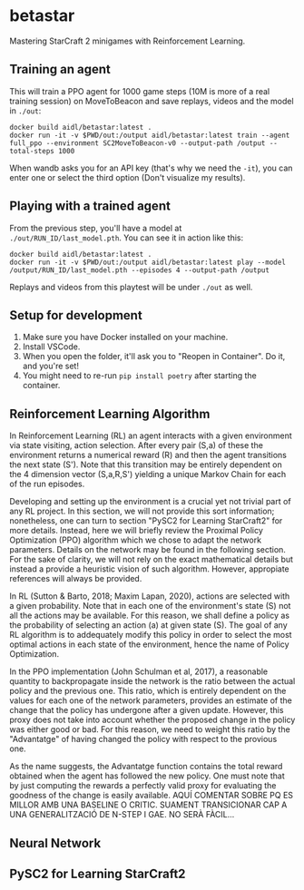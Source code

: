 # betastar

Mastering StarCraft 2 minigames with Reinforcement Learning.

## Training an agent

This will train a PPO agent for 1000 game steps (10M is more of a real training session) on MoveToBeacon and save replays, videos and the model in `./out`:

```
docker build aidl/betastar:latest .
docker run -it -v $PWD/out:/output aidl/betastar:latest train --agent full_ppo --environment SC2MoveToBeacon-v0 --output-path /output --total-steps 1000
```

When wandb asks you for an API key (that's why we need the `-it`), you can enter one or select the third option (Don't visualize my results).

## Playing with a trained agent

From the previous step, you'll have a model at `./out/RUN_ID/last_model.pth`. You can see it in action like this:

```
docker build aidl/betastar:latest .
docker run -it -v $PWD/out:/output aidl/betastar:latest play --model /output/RUN_ID/last_model.pth --episodes 4 --output-path /output
```

Replays and videos from this playtest will be under `./out` as well.

## Setup for development

1. Make sure you have Docker installed on your machine.
2. Install VSCode.
3. When you open the folder, it'll ask you to "Reopen in Container". Do it, and you're set!
4. You might need to re-run `pip install poetry` after starting the container.

## Reinforcement Learning Algorithm

In Reinforcement Learning  (RL) an agent interacts with a given environment via state visiting, action selection. After every pair (S,a) of these the environment returns a numerical reward (R) and then the agent transitions the next state (S'). Note that this transition may be entirely dependent on the 4 dimension vector (S,a,R,S') yielding a unique Markov Chain for each of the run episodes.

Developing and setting up the environment is a crucial yet not trivial part of any RL project. In this section, we will not provide this sort information; nonetheless, one can turn to section "PySC2 for Learning StarCraft2" for more details. Instead, here we will briefly review the Proximal Policy Optimization (PPO) algorithm which we chose to adapt the network parameters. Details on the network may be found in the following section. For the sake of clarity, we will not rely on the exact mathematical details but instead a 
provide a heuristic vision of such algorithm. However, appropiate references will always be provided.

In RL (Sutton & Barto, 2018; Maxim Lapan, 2020), actions are selected with a given probability. Note that in each one of the environment's state (S) not all the actions may be available. For this reason, we shall define a policy as the probability of selecting an action (a) at given state (S). The goal of any RL algorithm is to addequately modify this policy in order to select the most optimal actions in each state of the environment, hence the name of Policy Optimization. 

In the PPO implementation (John Schulman et al, 2017), a reasonable quantity to backpropagate inside the network is the ratio between the actual policy and the previous one. This ratio, which is entirely dependent on the values for each one of the network parameters, provides an estimate of the change that the policy has undergone after a given update. However, this proxy does not take into account whether the proposed change in the policy was either good or bad. For this reason, we need to weight this ratio by the "Advantatge" of having changed the policy with respect to the provious one. 

As the name suggests, the Advantatge function contains the total reward obtained when the agent has followed the new policy. One must note that by just computing the rewards a perfectly valid proxy for evaluating the goodness of the change is easily available. AQUÍ COMENTAR SOBRE PQ ES MILLOR AMB UNA BASELINE O CRITIC. SUAMENT TRANSICIONAR CAP A UNA GENERALITZACIÓ DE N-STEP I GAE. NO SERÀ FÀCIL...

## Neural Network

## PySC2 for Learning StarCraft2
